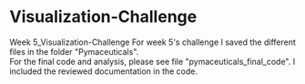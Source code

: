 # Visualization-Challenge
Week 5_Visualization-Challenge
For week 5's challenge I saved the different files in the folder "Pymaceuticals".  
For the final code and analysis, please see file "pymaceuticals_final_code".
I included the reviewed documentation in the code.
